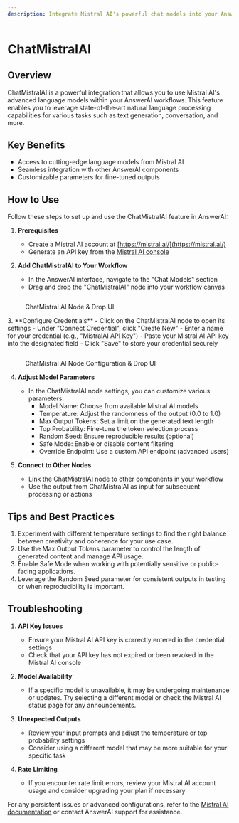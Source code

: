 ```yaml
---
description: Integrate Mistral AI's powerful chat models into your AnswerAI workflows
---
```


# ChatMistralAI

## Overview

ChatMistralAI is a powerful integration that allows you to use Mistral AI's advanced language models within your AnswerAI workflows. This feature enables you to leverage state-of-the-art natural language processing capabilities for various tasks such as text generation, conversation, and more.

## Key Benefits

-   Access to cutting-edge language models from Mistral AI
-   Seamless integration with other AnswerAI components
-   Customizable parameters for fine-tuned outputs

## How to Use

Follow these steps to set up and use the ChatMistralAI feature in AnswerAI:

1. **Prerequisites**

    - Create a Mistral AI account at [https://mistral.ai/](https://mistral.ai/)
    - Generate an API key from the [Mistral AI console](https://console.mistral.ai/user/api-keys/)

2. **Add ChatMistralAI to Your Workflow**
    - In the AnswerAI interface, navigate to the "Chat Models" section
    - Drag and drop the "ChatMistralAI" node into your workflow canvas

<!-- TODO: Screenshot of dragging ChatMistralAI node into the workflow -->
<figure><img src="/.gitbook/assets/screenshots/chatmistralai.png" alt="" /><figcaption><p> ChatMistral AI Node &#x26; Drop UI</p></figcaption></figure>
3. **Configure Credentials**
   - Click on the ChatMistralAI node to open its settings
   - Under "Connect Credential", click "Create New"
   - Enter a name for your credential (e.g., "MistralAI API Key")
   - Paste your Mistral AI API key into the designated field
   - Click "Save" to store your credential securely

<!-- TODO: Screenshot of the credential configuration dialog -->
<figure><img src="/.gitbook/assets/screenshots/chatmistral node configuration credentials.png" alt="" /><figcaption><p> ChatMistral AI Node Configuration &#x26; Drop UI</p></figcaption></figure>

4. **Adjust Model Parameters**

    - In the ChatMistralAI node settings, you can customize various parameters:
        - Model Name: Choose from available Mistral AI models
        - Temperature: Adjust the randomness of the output (0.0 to 1.0)
        - Max Output Tokens: Set a limit on the generated text length
        - Top Probability: Fine-tune the token selection process
        - Random Seed: Ensure reproducible results (optional)
        - Safe Mode: Enable or disable content filtering
        - Override Endpoint: Use a custom API endpoint (advanced users)

5. **Connect to Other Nodes**
    - Link the ChatMistralAI node to other components in your workflow
    - Use the output from ChatMistralAI as input for subsequent processing or actions

## Tips and Best Practices

1. Experiment with different temperature settings to find the right balance between creativity and coherence for your use case.
2. Use the Max Output Tokens parameter to control the length of generated content and manage API usage.
3. Enable Safe Mode when working with potentially sensitive or public-facing applications.
4. Leverage the Random Seed parameter for consistent outputs in testing or when reproducibility is important.

## Troubleshooting

1. **API Key Issues**

    - Ensure your Mistral AI API key is correctly entered in the credential settings
    - Check that your API key has not expired or been revoked in the Mistral AI console

2. **Model Availability**

    - If a specific model is unavailable, it may be undergoing maintenance or updates. Try selecting a different model or check the Mistral AI status page for any announcements.

3. **Unexpected Outputs**

    - Review your input prompts and adjust the temperature or top probability settings
    - Consider using a different model that may be more suitable for your specific task

4. **Rate Limiting**
    - If you encounter rate limit errors, review your Mistral AI account usage and consider upgrading your plan if necessary

For any persistent issues or advanced configurations, refer to the [Mistral AI documentation](https://docs.mistral.ai/) or contact AnswerAI support for assistance.
